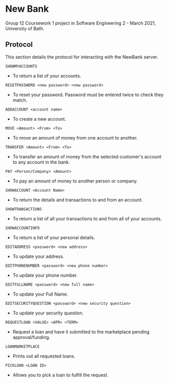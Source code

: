 # New Bank

Group 12 Coursework 1 project in Software Engineering 2 - March 2021, University of Bath.

## Protocol

This section details the protocol for interacting with the NewBank server.


```SHOWMYACCOUNTS```

- To return a list of your accounts.

```RESETPASSWORD <new password> <new password>```

- To reset your password. Password must be entered twice to check they match.

```ADDACCOUNT <account name>```

- To create a new account.

```MOVE <Amount> <From> <To>```

- To move an amount of money from one account to another.

```TRANSFER <Amount> <From> <To>```

- To transfer an amount of money from the selected customer's account to any account in the bank.

```PAY <Person/Company> <Amount>```

- To pay an amount of money to another person or company.

```SHOWACCOUNT <Account Name>```

- To return the details and transactions to and from an account.

```SHOWTRANSACTIONS```

- To return a list of all your transactions to and from all of your accounts.

```SHOWACCOUNTINFO```

- To return a list of your personal details.

```EDITADDRESS <password> <new address>```

- To update your address.

```EDITPHONENUMBER <password> <new phone number>```

- To update your phone number.

```EDITFULLNAME <password> <new full name>```

- To update your Full Name.

```EDITSECURITYQUESTION <password> <new security question>```

- To update your security question.

```REQUESTLOAN <VALUE> <APR> <TERM>```

- Request a loan and have it submitted to the marketplace pending approval/funding.

```LOANMARKETPLACE```

- Prints out all requested loans.

```PICKLOAN <LOAN ID>```

- Allows you to pick a loan to fulfill the request.
